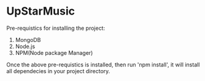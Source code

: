 # UpStarMusic
Pre-requistics for installing the project:
1. MongoDB
2. Node.js
3. NPM(Node package Manager)

Once the above pre-requistics is installed, then run 'npm install', it will install all dependecies in your project directory.
